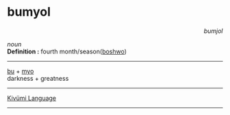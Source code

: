 
# bumyol

<div align="right"><i>bumjol</i></div>

*noun*  
**Definition :** fourth month/season([boshwo](boshwo.md))  

---

[bu](bu.md) + [myo](myo.md)  
darkness + greatness  

---

[Kivümi Language](../README.md)

---

